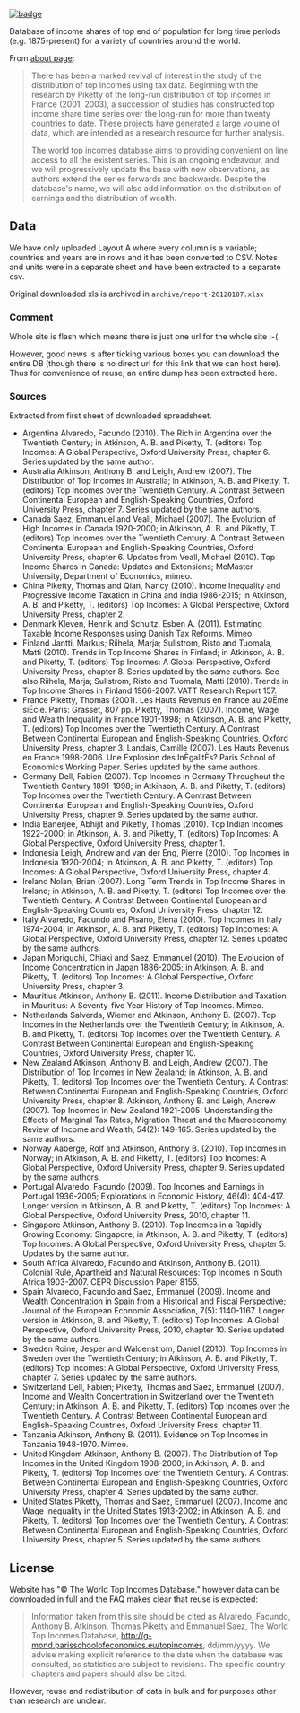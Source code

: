 <a href="https://datahub.io/core/world-wealth-and-income-database"><img src="https://badgen.net/badge/icon/View%20on%20datahub.io/orange?icon=https://datahub.io/datahub-cube-badge-icon.svg&label&scale=1.25)" alt="badge" /></a>

Database of income shares of top end of population for long time periods (e.g. 1875-present) for a variety of countries around the world.

From [about page](http://g-mond.parisschoolofeconomics.eu/topincomes/):

> There has been a marked revival of interest in the study of the distribution of top incomes using tax data. Beginning with the research by Piketty of the long-run distribution of top incomes in France (2001, 2003), a succession of studies has constructed top income share time series over the long-run for more than twenty countries to date. These projects have generated a large volume of data, which are intended as a research resource for further analysis.
>
> The world top incomes database aims to providing convenient on line access to all the existent series. This is an ongoing endeavour, and we will progressively update the base with new observations, as authors extend the series forwards and backwards. Despite the database's name, we will also add information on the distribution of earnings and the distribution of wealth.

## Data

We have only uploaded Layout A where every column is a variable; countries and years are in rows and it has been converted to CSV. Notes and units were in a separate sheet and have been extracted to a separate csv.

Original downloaded xls is archived in `archive/report-20120107.xlsx`

### Comment

Whole site is flash which means there is just one url for the whole site :-(

However, good news is after ticking various boxes you can download the entire DB (though there is no direct url for this link that we can host here). Thus for convenience of reuse, an entire dump has been extracted here. 

### Sources

Extracted from first sheet of downloaded spreadsheet.

* Argentina Alvaredo, Facundo (2010). The Rich in Argentina over the Twentieth Century; in Atkinson, A. B. and Piketty, T. (editors) Top Incomes: A Global Perspective, Oxford University Press, chapter 6. Series updated by the same author.
* Australia Atkinson, Anthony B. and Leigh, Andrew (2007). The Distribution of Top Incomes in Australia; in Atkinson, A. B. and Piketty, T. (editors) Top Incomes over the Twentieth Century. A Contrast Between Continental European and English-Speaking Countries, Oxford University Press, chapter 7. Series updated by the same authors.
* Canada  Saez, Emmanuel and Veall, Michael (2007). The Evolution of High Incomes in Canada 1920-2000; in Atkinson, A. B. and Piketty, T. (editors) Top Incomes over the Twentieth Century. A Contrast Between Continental European and English-Speaking Countries, Oxford University Press, chapter 6. Updates from Veall, Michael (2010). Top Income Shares in Canada: Updates and Extensions; McMaster University, Department of Economics, mimeo.
* China Piketty, Thomas and Qian, Nancy (2010). Income Inequality and Progressive Income Taxation in China and India 1986-2015; in Atkinson, A. B. and Piketty, T. (editors) Top Incomes: A Global Perspective, Oxford University Press, chapter 2.
* Denmark Kleven, Henrik and Schultz, Esben A. (2011). Estimating Taxable Income Responses using Danish Tax Reforms. Mimeo.
* Finland Jantti, Markus; Riihela, Marja; Sullstrom, Risto and Tuomala, Matti (2010). Trends in Top Income Shares in Finland; in Atkinson, A. B. and Piketty, T. (editors) Top Incomes: A Global Perspective, Oxford University Press, chapter 8. Series updated by the same authors. See also Riihela, Marja; Sullstrom, Risto and Tuomala, Matti (2010). Trends in Top Income Shares in Finland 1966-2007. VATT Research Report 157.
* France  Piketty, Thomas (2001). Les Hauts Revenus en France au 20Ëme siËcle. Paris: Grasset, 807 pp. Piketty, Thomas (2007). Income, Wage and Wealth Inequality in France 1901-1998; in Atkinson, A. B. and Piketty, T. (editors) Top Incomes over the Twentieth Century. A Contrast Between Continental European and English-Speaking Countries, Oxford University Press, chapter 3. Landais, Camille (2007). Les Hauts Revenus en France 1998-2006. Une Explosion des InÈgalitÈs? Paris School of Economics Working Paper. Series updated by the same authors.
* Germany Dell, Fabien (2007). Top Incomes in Germany Throughout the Twentieth Century 1891-1998; in Atkinson, A. B. and Piketty, T. (editors) Top Incomes over the Twentieth Century. A Contrast Between Continental European and English-Speaking Countries, Oxford University Press, chapter 9. Series updated by the same author.
* India Banerjee, Abhijit and Piketty, Thomas (2010). Top Indian Incomes 1922-2000; in Atkinson, A. B. and Piketty, T. (editors) Top Incomes: A Global Perspective, Oxford University Press, chapter 1.
* Indonesia Leigh, Andrew and van der Eng, Pierre (2010). Top Incomes in Indonesia 1920-2004; in Atkinson, A. B. and Piketty, T. (editors) Top Incomes: A Global Perspective, Oxford University Press, chapter 4.
* Ireland Nolan, Brian (2007). Long Term Trends in Top Income Shares in Ireland; in Atkinson, A. B. and Piketty, T. (editors) Top Incomes over the Twentieth Century. A Contrast Between Continental European and English-Speaking Countries, Oxford University Press, chapter 12.
* Italy Alvaredo, Facundo and Pisano, Elena (2010). Top Incomes in Italy 1974-2004; in Atkinson, A. B. and Piketty, T. (editors) Top Incomes: A Global Perspective, Oxford University Press, chapter 12. Series updated by the same authors.
* Japan Moriguchi, Chiaki and Saez, Emmanuel (2010). The Evolucion of Income Concentration in Japan 1886-2005; in Atkinson, A. B. and Piketty, T. (editors) Top Incomes: A Global Perspective, Oxford University Press, chapter 3.
* Mauritius Atkinson, Anthony B. (2011). Income Distribution and Taxation in Mauritius: A Seventy-five Year History of Top Incomes. Mimeo.
* Netherlands Salverda, Wiemer and Atkinson, Anthony B. (2007). Top Incomes in the Netherlands over the Twentieth Century; in Atkinson, A. B. and Piketty, T. (editors) Top Incomes over the Twentieth Century. A Contrast Between Continental European and English-Speaking Countries, Oxford University Press, chapter 10.
* New Zealand Atkinson, Anthony B. and Leigh, Andrew (2007). The Distribution of Top Incomes in New Zealand; in Atkinson, A. B. and Piketty, T. (editors) Top Incomes over the Twentieth Century. A Contrast Between Continental European and English-Speaking Countries, Oxford University Press, chapter 8. Atkinson, Anthony B. and Leigh, Andrew (2007). Top Incomes in New Zealand 1921-2005: Understanding the Effects of Marginal Tax Rates, Migration Threat and the Macroeconomy. Review of Income and Wealth, 54(2): 149-165. Series updated by the same authors.
* Norway  Aaberge, Rolf and Atkinson, Anthony B. (2010). Top Incomes in Norway; in Atkinson, A. B. and Piketty, T. (editors) Top Incomes: A Global Perspective, Oxford University Press, chapter 9. Series updated by the same authors.
* Portugal  Alvaredo, Facundo (2009). Top Incomes and Earnings in Portugal 1936-2005; Explorations in Economic History, 46(4): 404-417. Longer version in Atkinson, A. B. and Piketty, T. (editors) Top Incomes: A Global Perspective, Oxford University Press, 2010, chapter 11.
* Singapore Atkinson, Anthony B. (2010). Top Incomes in a Rapidly Growing Economy: Singapore; in Atkinson, A. B. and Piketty, T. (editors) Top Incomes: A Global Perspective, Oxford University Press, chapter 5. Updates by the same author.
* South Africa  Alvaredo, Facundo and Atkinson,  Anthony B. (2011). Colonial Rule, Apartheid and Natural Resources: Top Incomes in South Africa 1903-2007. CEPR Discussion Paper 8155.
* Spain Alvaredo, Facundo and Saez, Emmanuel (2009). Income and Wealth Concentration in Spain from a Historical and Fiscal Perspective; Journal of the European Economic Association, 7(5): 1140-1167. Longer version in Atkinson, B. and Piketty, T. (editors) Top Incomes: A Global Perspective, Oxford University Press, 2010, chapter 10. Series updated by the same authors.
* Sweden  Roine, Jesper and Waldenstrom, Daniel (2010). Top Incomes in Sweden over the Twentieth Century; in Atkinson, A. B. and Piketty, T. (editors) Top Incomes: A Global Perspective, Oxford University Press, chapter 7. Series updated by the same authors.
* Switzerland Dell, Fabien; Piketty, Thomas and Saez, Emmanuel (2007). Income and Wealth Concentration in Switzerland over the Twentieth Century; in Atkinson, A. B. and Piketty, T. (editors) Top Incomes over the Twentieth Century. A Contrast Between Continental European and English-Speaking Countries, Oxford University Press, chapter 11.
* Tanzania  Atkinson, Anthony B. (2011). Evidence on Top Incomes in Tanzania 1948-1970. Mimeo.
* United Kingdom  Atkinson, Anthony B. (2007). The Distribution of Top Incomes in the United Kingdom 1908-2000; in Atkinson, A. B. and Piketty, T. (editors) Top Incomes over the Twentieth Century. A Contrast Between Continental European and English-Speaking Countries, Oxford University Press, chapter 4. Series updated by the same author.
* United States Piketty, Thomas and Saez, Emmanuel (2007). Income and Wage Inequality in the United States 1913-2002; in Atkinson, A. B. and Piketty, T. (editors) Top Incomes over the Twentieth Century. A Contrast Between Continental European and English-Speaking Countries, Oxford University Press, chapter 5. Series updated by the same authors.

## License

Website has "© The World Top Incomes Database." however data can be downloaded in full and the FAQ makes clear that reuse is expected:

> Information taken from this site should be cited as Alvaredo, Facundo, Anthony B. Atkinson, Thomas Piketty and Emmanuel Saez, The World Top Incomes Database, http://g-mond.parisschoolofeconomics.eu/topincomes, dd/mm/yyyy. We advise making explicit reference to the date when the database was consulted, as statistics are subject to revisions. The specific country chapters and papers should also be cited.

However, reuse and redistribution of data in bulk and for purposes other than research are unclear.


